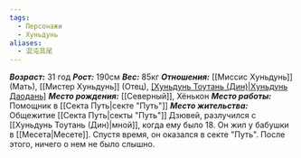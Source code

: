 ```yaml
---
tags:
  - Персонажи
  - Хуньдунь
aliases:
  - 混沌具尾
---
```

***Возраст:*** 31 год
***Рост:*** 190см
***Вес:*** 85кг
***Отношения:*** [[Миссис Хуньдунь]] (Мать), [[Мистер Хуньдунь]] (Отец),  [[Хуньдунь Тоутань (Дин)|Хуньдунь Даодань]](Брат)
***Место рождения:*** [[Северный]], Хёнькон
***Место работы:*** Помощник в [[Секта Путь|секте "Путь"]]
***Место жительства:*** Общежитие [[Секта Путь|секты "Путь"]]
Дзювей, разлучился с [[Хуньдунь Тоутань (Дин)|мной]], когда ему было 18. Он жил у бабушки в [[Месета|Месете]]. Спустя время, он оказался в секте "Путь". После этого, ничего о нем не было слышно. 


